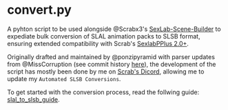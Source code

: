 # convert.py

A pyhton script to be used alongside @Scrabx3's [SexLab-Scene-Builder](https://github.com/Scrabx3/SexLab-Scene-Builder) to expediate bulk conversion of SLAL animation packs to SLSB format, ensuring extended compatibility with Scrab's [SexlabPPlus 2.0+](https://www.loverslab.com/files/file/25318-sexlab-p/).

Originally drafted and maintained by @ponzipyramid with parser updates from @MissCorruption (see commit history [here](https://github.com/Scrabx3/SexLab-Scene-Builder/commits/master/scripts/convert.py)), the development of the script has mostly been done by me on [Scrab's Dicord](https://discord.gg/JPSHb4ebqj), allowing me to update my `Automated SLSB Conversions`.

To get started with the conversion process, read the follwing guide: [slal_to_slsb_guide](https://github.com/BabyImpala/convert.py/blob/main/slal_to_slsb_guide.md).
